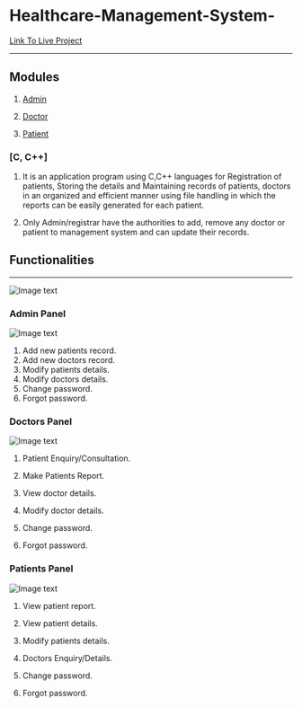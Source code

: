 # Healthcare-Management-System-

[Link To Live Project](https://example.com)

***

## Modules

1. [Admin](#adminFunctions)

2. [Doctor](#docFunctions)

3. [Patient](#patientFunctions)



### [C, C++]

1. It is an application program using C,C++ languages for Registration of patients, Storing the details and Maintaining records of patients, doctors in an organized and efficient manner using file handling in which the reports can be easily generated for each patient.



2. Only Admin/registrar have the authorities to add, remove any doctor or patient to management system and can update their records.

## Functionalities

***

![Image text](https://example.com)

<a name="adminFunctions"></a>

### Admin Panel
![Image text](https://example.com)
1. Add new patients record. 
2. Add new doctors record. 
3. Modify patients details. 
4. Modify doctors details. 
5. Change password.
6. Forgot password. 

<a name="docFunctions"></a>

### Doctors Panel

![Image text](../Screenshots/picture3.png)

1. Patient Enquiry/Consultation. 

2. Make Patients Report. 

3. View doctor details. 

4. Modify doctor details. 

5. Change password.

6. Forgot password. 

<a name="patientFunctions"></a>

### Patients Panel

![Image text](https://example.com)

1. View patient report. 

2. View patient details. 

3. Modify patients details. 

4. Doctors Enquiry/Details. 

5. Change password.

6. Forgot password. 
